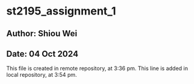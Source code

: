 # st2195_assignment_1

## Author: Shiou Wei
## Date: 04 Oct 2024

This file is created in remote repository, at 3:36 pm.
This line is added in local repository, at 3:54 pm.
